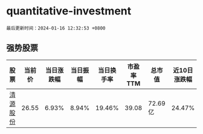 # quantitative-investment

`最后更新时间：2024-01-16 12:32:53 +0800`

## 强势股票

|股票|当前价|当日涨跌幅|当日振幅|当日换手率|市盈率TTM|总市值|近10日涨跌幅|
|----|----|----|----|----|----|----|----|
|[清源股份](https://xueqiu.com/S/SH603628)|26.55|6.93%|8.94%|19.46%|39.08|72.69亿|24.47%|
